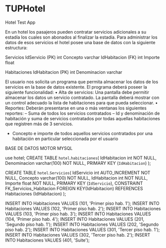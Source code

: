 # TUPHotel
Hotel Test App

En un hotel los pasajeros pueden contratar servicios adicionales a su estadı́a los cuales son abonados al finalizar la estadı́a. Para administrar 
los datos de esos servicios el hotel posee una base de datos con la siguiente estructura:

Servicios
IdServicio (PK) int
Concepto varchar
IdHabitacion (FK) int
Importe float

Habitaciones
IdHabitacion (PK) int
Denominacion varchar

El usuario nos solicita un programa que permita almacenar los datos de los servicios en la base de datos existente. El programa deberá poseer la siguiente funcionalidad:
• Alta de servicios: Una pantalla debe permitir almacenar los datos un servicio contratado. La pantalla deberá mostrar con un control adecuado 
la lista de habitaciones para que pueda seleccionar.
• Reportes: Deberán presentarse en una o más ventanas los siguientes reportes:
– Suma de todos los servicios contratados
– Id y denominación de habitación y suma de servicios contratados por todas aquellas habitaciones que registren más de 3 servicios.
- Concepto e importe de todos aquellos servicios contratados por una habitación en particular seleccionada por el usuario

BASE DE DATOS MOTOR MYSQL

use hotel;
CREATE TABLE `hotel`.`habitaciones`(
    IdHabitacion int NOT NULL,
    Denominacion varchar(100) NOT NULL,
    PRIMARY KEY (`IdHabitacion`)
);


CREATE TABLE `hotel`.`Servicios`(
    IdServicio int AUTO_INCREMENT NOT NULL,
    Concepto varchar(100) NOT NULL,
    IdHabitacion int NOT NULL,
    Importe float NOT NULL,
    PRIMARY KEY (`IdServicio`),
    CONSTRAINT FK_Servicios_Habitacion FOREIGN KEY(IdHabitacion)
REFERENCES Habitaciones (IdHabitacion)
);


INSERT INTO Habitaciones VALUES (101, 'Primer piso hab. 1');
INSERT INTO Habitaciones VALUES (102, 'Primer piso hab. 2');
INSERT INTO Habitaciones VALUES (103, 'Primer piso hab. 3');
INSERT INTO Habitaciones VALUES (104, 'Primer piso hab. 4');
INSERT INTO Habitaciones VALUES (201, 'Segundo piso hab. 1');
INSERT INTO Habitaciones VALUES (202, 'Segundo piso hab. 2');
INSERT INTO Habitaciones VALUES (301, 'Tercer piso hab. 1');
INSERT INTO Habitaciones VALUES (302, 'Tercer piso hab. 2');
INSERT INTO Habitaciones VALUES (401, 'Suite');